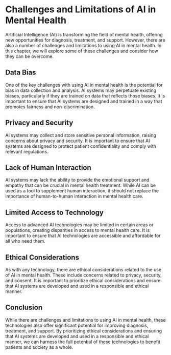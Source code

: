 Challenges and Limitations of AI in Mental Health
=========================================================================================

Artificial Intelligence (AI) is transforming the field of mental health, offering new opportunities for diagnosis, treatment, and support. However, there are also a number of challenges and limitations to using AI in mental health. In this chapter, we will explore some of these challenges and consider how they can be overcome.

Data Bias
---------

One of the key challenges with using AI in mental health is the potential for bias in data collection and analysis. AI systems may perpetuate existing biases, particularly if they are trained on data that reflects those biases. It is important to ensure that AI systems are designed and trained in a way that promotes fairness and non-discrimination.

Privacy and Security
--------------------

AI systems may collect and store sensitive personal information, raising concerns about privacy and security. It is important to ensure that AI systems are designed to protect patient confidentiality and comply with relevant regulations.

Lack of Human Interaction
-------------------------

AI systems may lack the ability to provide the emotional support and empathy that can be crucial in mental health treatment. While AI can be used as a tool to supplement human interaction, it should not replace the importance of human-to-human interaction in mental health care.

Limited Access to Technology
----------------------------

Access to advanced AI technologies may be limited in certain areas or populations, creating disparities in access to mental health care. It is important to ensure that AI technologies are accessible and affordable for all who need them.

Ethical Considerations
----------------------

As with any technology, there are ethical considerations related to the use of AI in mental health. These include concerns related to privacy, security, and consent. It is important to prioritize ethical considerations and ensure that AI systems are developed and used in a responsible and ethical manner.

Conclusion
----------

While there are challenges and limitations to using AI in mental health, these technologies also offer significant potential for improving diagnosis, treatment, and support. By prioritizing ethical considerations and ensuring that AI systems are developed and used in a responsible and ethical manner, we can harness the full potential of these technologies to benefit patients and society as a whole.
